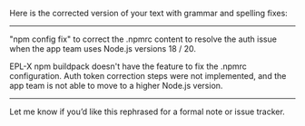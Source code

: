 
Here is the corrected version of your text with grammar and spelling fixes:


---

"npm config fix" to correct the .npmrc content to resolve the auth issue when the app team uses Node.js versions 18 / 20.

EPL-X npm buildpack doesn't have the feature to fix the .npmrc configuration.
Auth token correction steps were not implemented, and the app team is not able to move to a higher Node.js version.


---

Let me know if you’d like this rephrased for a formal note or issue tracker.

